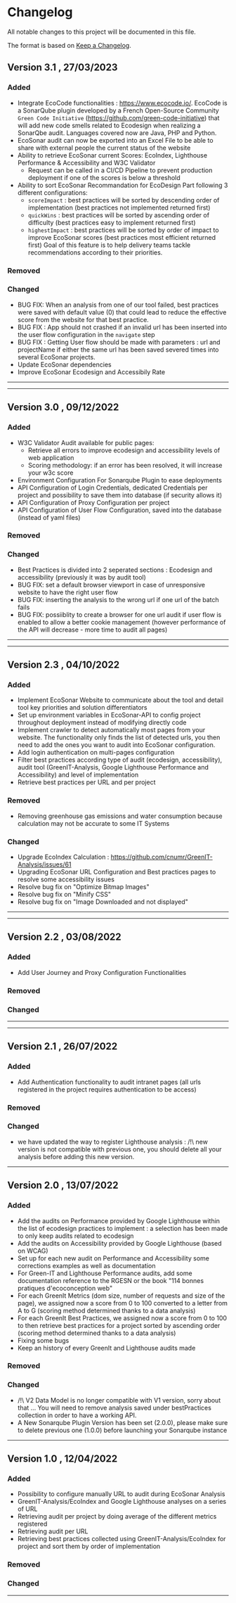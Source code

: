 # Changelog

All notable changes to this project will be documented in this file.

The format is based on [Keep a Changelog](https://keepachangelog.com/en/1.0.0/).

## Version 3.1 , 27/03/2023

### Added
- Integrate EcoCode functionalities : https://www.ecocode.io/.
EcoCode is a SonarQube plugin developed by a French Open-Source Community `Green Code Initiative` (https://github.com/green-code-initiative) that will add new code smells related to Ecodesign when realizing a SonarQbe audit. Languages covered now are Java, PHP and Python.
- EcoSonar audit can now be exported into an Excel File to be able to share with external people the current status of the website
- Ability to retrieve EcoSonar current Scores: EcoIndex, Lighthouse Performance & Accessibility and W3C Validator
    - Request can be called in a CI/CD Pipeline to prevent production deployment if one of the scores is below a threshold
- Ability to sort EcoSonar Recommandation for EcoDesign Part following 3 different configurations:
    - `scoreImpact` : best practices will be sorted by descending order of implementation (best practices not implemented returned first)
    - `quickWins` : best practices will be sorted by ascending order of difficulty (best practices easy to implement returned first)
    - `highestImpact` : best practices will be sorted by order of impact to improve EcoSonar scores (best practices most efficient returned first)
    Goal of this feature is to help delivery teams tackle recommendations according to their priorities.

### Removed

### Changed
- BUG FIX: When an analysis from one of our tool failed, best practices were saved with default value (0) that could lead to reduce the effective score from the website for that best practice.
- BUG FIX : App should not crashed if an invalid url has been inserted into the user flow configuration in the `navigate` step
- BUG FIX : Getting User flow should be made with parameters : url and projectName if either the same url has been saved severed times into several EcoSonar projects.
- Update EcoSonar dependencies
- Improve EcoSonar Ecodesign and Accessibily Rate


---
---

## Version 3.0 , 09/12/2022

### Added
- W3C Validator Audit available for public pages:
    - Retrieve all errors to improve ecodesign and accessibility levels of web application
    - Scoring methodology: if an error has been resolved, it will increase your w3c score
- Environment Configuration For Sonarqube Plugin to ease deployments
- API Configuration of Login Credentials, dedicated Credentials per project and possibility to save them into database (if security allows it)
- API Configuration of Proxy Configuration per project
- API Configuration of User Flow Configuration, saved into the database (instead of yaml files)


### Removed

### Changed
- Best Practices is divided into 2 seperated sections : Ecodesign and accessibility (previously it was by audit tool)
- BUG FIX: set a default browser viewport in case of unresponsive website to have the right user flow
- BUG FIX: inserting the analysis to the wrong url if one url of the batch fails
- BUG FIX: possiiblity to create a browser for one url audit if user flow is enabled to allow a better cookie management (however performance of the API will decrease - more time to audit all pages)

---
---
## Version 2.3 , 04/10/2022

### Added

- Implement EcoSonar Website to communicate about the tool and detail tool key priorities and solution differentiators
- Set up environment variables in EcoSonar-API to config project throughout deployment instead of modifying directly code
- Implement crawler to detect automatically most pages from your website. The functionality only finds the list of detected urls, you then need to add the ones you want to audit into EcoSonar configuration.
- Add login authentication on multi-pages configuration
- Filter best practices according type of audit (ecodesign, accessibility), audit tool (GreenIT-Analysis, Google Lighthouse Performance and Accessibility) and level of implementation
- Retrieve best practices per URL and per project

### Removed
- Removing greenhouse gas emissions and water consumption because calculation may not be accurate to some IT Systems

### Changed
- Upgrade EcoIndex Calculation : https://github.com/cnumr/GreenIT-Analysis/issues/61
- Upgrading EcoSonar URL Configuration and Best practices pages to resolve some accessibility issues
- Resolve bug fix on "Optimize Bitmap Images"
- Resolve bug fix on "Minify CSS"
- Resolve bug fix on "Image Downloaded and not displayed"

---
---
## Version 2.2 , 03/08/2022

### Added

- Add User Journey and Proxy Configuration Functionalities

### Removed


### Changed

---
---
## Version 2.1 , 26/07/2022

### Added

- Add Authentication functionality to audit intranet pages (all urls registered in the project requires authentication to be access)

### Removed


### Changed
- we have updated the way to register Lighthouse analysis : /!\ new version is not compatible with previous one, you should delete all your analysis before adding this new version.

---
## Version 2.0 , 13/07/2022

### Added

- Add the audits on Performance provided by Google Lighthouse within the list of ecodesign practices to implement : a selection has been made to only keep audits related to ecodesign
- Add the audits on Accessibility provided by Google Lighthouse (based on WCAG)
- Set up for each new audit on Performance and Accessibility some corrections examples as well as documentation
- For Green-IT and Lighthouse Performance audits, add some documentation reference to the RGESN or the book "114 bonnes pratiques d'ecoconception web"
- For each GreenIt Metrics (dom size, number of requests and size of the page), we assigned now a score from 0 to 100 converted to a letter from A to G (scoring method determined thanks to a data analysis)
- For each GreenIt Best Practices, we assigned now a score from 0 to 100 to then retrieve best practices for a project sorted by ascending order (scoring method determined thanks to a data analysis)
- Fixing some bugs
- Keep an history of every GreenIt and Lighthouse audits made


### Removed


### Changed
- /!\ V2 Data Model is no longer compatible with V1 version, sorry about that ... 
You will need to remove analysis saved under bestPractices collection in order to have a working API.
- A New Sonarqube Plugin Version has been set (2.0.0), please make sure to delete previous one (1.0.0) before launching your Sonarqube instance

---
## Version 1.0 , 12/04/2022

### Added

- Possibility to configure manually URL to audit during EcoSonar Analysis
- GreenIT-Analysis/EcoIndex and Google Lighthouse analyses on a series of URL
- Retrieving audit per project by doing average of the different metrics registered
- Retrieving audit per URL
- Retrieving best practices collected using GreenIT-Analysis/EcoIndex for project and sort them by order of implementation

### Removed


### Changed


---
